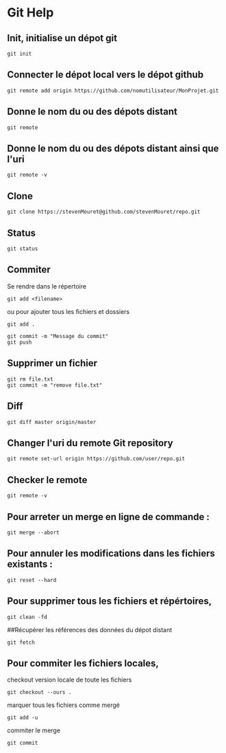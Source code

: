 # Git Help

## Init, initialise un dépot git
```git
git init
```

## Connecter le dépot local vers le dépot github
```git
git remote add origin https://github.com/nomutilisateur/MonProjet.git
```

## Donne le nom du ou des dépots distant
```git
git remote
```

## Donne le nom du ou des dépots distant ainsi que l'uri
```git
git remote -v
```

## Clone
```git
git clone https://stevenMouret@github.com/stevenMouret/repo.git
```

## Status
```git
git status
```

## Commiter
Se rendre dans le répertoire

```git
git add <filename>
```

ou pour ajouter tous les fichiers et dossiers

```git
git add .
```
```git
git commit -m "Message du commit"
git push
```

## Supprimer un fichier
```git
git rm file.txt
git commit -m "remove file.txt"
```

## Diff
```git
git diff master origin/master
```

## Changer l'uri du remote Git repository
```git
git remote set-url origin https://github.com/user/repo.git
```

## Checker le remote
```git
git remote -v
```

## Pour arreter un merge en ligne de commande :
```git
git merge --abort
```

## Pour annuler les modifications dans les fichiers existants :
```git
git reset --hard
```

## Pour supprimer tous les fichiers et répértoires,
```git
git clean -fd
```

##Récupérer les références des données du dépot distant
```git
git fetch
```

## Pour commiter les fichiers locales,

checkout version locale de toute les fichiers
```git
git checkout --ours .
```

marquer tous les fichiers comme mergé
```git
git add -u
```

commiter le merge
```git
git commit
```



